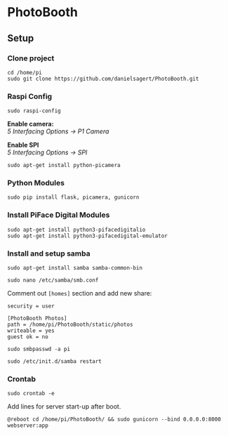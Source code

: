 # PhotoBooth

## Setup
### Clone project
```
cd /home/pi
sudo git clone https://github.com/danielsagert/PhotoBooth.git
```

### Raspi Config
```
sudo raspi-config
```
**Enable camera:**  
*5 Interfacing Options -> P1 Camera*

**Enable SPI**  
*5 Interfacing Options -> SPI*
 
```
sudo apt-get install python-picamera
```

### Python Modules
```
sudo pip install flask, picamera, gunicorn
```

### Install PiFace Digital Modules ###
```
sudo apt-get install python3-pifacedigitalio
sudo apt-get install python3-pifacedigital-emulator
```

### Install and setup samba
```
sudo apt-get install samba samba-common-bin
```

```
sudo nano /etc/samba/smb.conf
```

Comment out `[homes]` section and add new share:

```
security = user

[PhotoBooth Photos]
path = /home/pi/PhotoBooth/static/photos
writeable = yes
guest ok = no
```

```
sudo smbpasswd -a pi
```

```
sudo /etc/init.d/samba restart
```

### Crontab
```
sudo crontab -e
```
Add lines for server start-up after boot.
```
@reboot cd /home/pi/PhotoBooth/ && sudo gunicorn --bind 0.0.0.0:8000 webserver:app
```
